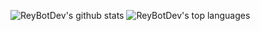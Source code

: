 ![ReyBotDev's github stats](https://github-readme-stats.vercel.app/api?username=rjdj0261&theme=blue-green)
![ReyBotDev's top languages](https://github-readme-stats.vercel.app/api/top-langs/?username=rjdj0261&theme=blue-green)
